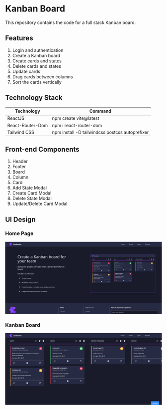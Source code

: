 # Kanban Board

This repository contains the code for a full stack Kanban board.

## Features
1. Login and authentication
2. Create a Kanban board
3. Create cards and states
4. Delete cards and states
5. Update cards
6. Drag cards between columns
7. Sort the cards vertically

## Technology Stack

| Technology | Command |
| --- | --- |
| ReactJS | npm create vite@latest |
| React-Router-Dom | npm i react-router-dom |
| Tailwind CSS | npm install -D tailwindcss postcss autoprefixer |

## Front-end Components
1. Header
2. Footer
3. Board
4. Column
5. Card
6. Add State Modal
7. Create Card Modal
8. Delete State Modal
9. Update/Delete Card Modal


## UI Design

### Home Page
![](src/assets/UI_HomePage_2.png)

### Kanban Board
![](src/assets/UI_KanbanBoard.png)



